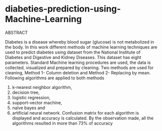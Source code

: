 # diabeties-prediction-using-Machine-Learning 
ABSTRACT

Diabetes is a disease whereby blood sugar (glucose) is not metabolized in the body. In this
work different methods of machine learning techniques are used to predict diabetes using
dataset from the National Institute of Diabetes and Digestive and Kidney Diseases. This
dataset has eight parameters. Standard Machine learning procedures are used, the data is
collected, visualized and prepared by cleaning. Two methods are used for cleaning,
Method 1- Column deletion and Method 2- Replacing by mean.
Following algorithms are applied to both methods

1) k-nearest neighbor algorithm, 
2) decision tree, 
3) logistic regression, 
4) support-vector machine, 
5) naïve bayes and 
6) artificial neural network.
Confusion matrix for each algorithm is displayed and accuracy is calculated. By the
observation made, all the algorithms resulted in more than 73% of accuracy
